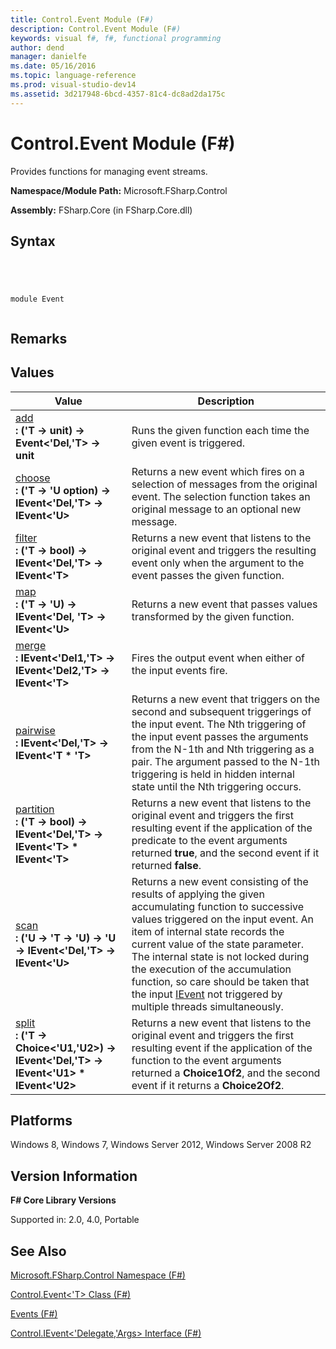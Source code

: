 ```yaml
---
title: Control.Event Module (F#)
description: Control.Event Module (F#)
keywords: visual f#, f#, functional programming
author: dend
manager: danielfe
ms.date: 05/16/2016
ms.topic: language-reference
ms.prod: visual-studio-dev14
ms.assetid: 3d217948-6bcd-4357-81c4-dc8ad2da175c 
---
```


# Control.Event Module (F#)

Provides functions for managing event streams.

**Namespace/Module Path:** Microsoft.FSharp.Control

**Assembly:** FSharp.Core (in FSharp.Core.dll)


## Syntax



```




module Event


```





## Remarks

## Values


|Value|Description|
|-----|-----------|
|[add](http://msdn.microsoft.com/en-us/library/10670d3b-8d47-4f6e-b8df-ebc6f64ef4fd)<br />**: ('T -&gt; unit) -&gt; Event&lt;'Del,'T&gt; -&gt; unit**|Runs the given function each time the given event is triggered.|
|[choose](http://msdn.microsoft.com/en-us/library/454dc761-8ec6-4c52-bcf5-10955407a458)<br />**: ('T -&gt; 'U option) -&gt; IEvent&lt;'Del,'T&gt; -&gt; IEvent&lt;'U&gt;**|Returns a new event which fires on a selection of messages from the original event. The selection function takes an original message to an optional new message.|
|[filter](http://msdn.microsoft.com/en-us/library/8469b9e3-5513-4059-b216-2011a631022a)<br />**: ('T -&gt; bool) -&gt; IEvent&lt;'Del,'T&gt; -&gt; IEvent&lt;'T&gt;**|Returns a new event that listens to the original event and triggers the resulting event only when the argument to the event passes the given function.|
|[map](http://msdn.microsoft.com/en-us/library/3a7ded1b-69a8-4cec-8717-f8573a9eb7d8)<br />**: ('T -&gt; 'U) -&gt; IEvent&lt;'Del, 'T&gt; -&gt; IEvent&lt;'U&gt;**|Returns a new event that passes values transformed by the given function.|
|[merge](http://msdn.microsoft.com/en-us/library/4eb364ff-9a40-41cf-b62e-64a80576fdc6)<br />**: IEvent&lt;'Del1,'T&gt; -&gt; IEvent&lt;'Del2,'T&gt; -&gt; IEvent&lt;'T&gt;**|Fires the output event when either of the input events fire.|
|[pairwise](http://msdn.microsoft.com/en-us/library/ee175ad7-653e-415a-8929-decbd5b4e1c7)<br />**: IEvent&lt;'Del,'T&gt; -&gt; IEvent&lt;'T &#42; 'T&gt;**|Returns a new event that triggers on the second and subsequent triggerings of the input event. The Nth triggering of the input event passes the arguments from the N-1th and Nth triggering as a pair. The argument passed to the N-1th triggering is held in hidden internal state until the Nth triggering occurs.|
|[partition](http://msdn.microsoft.com/en-us/library/9854e530-5bd1-4705-bec6-688f53d7a952)<br />**: ('T -&gt; bool) -&gt; IEvent&lt;'Del,'T&gt; -&gt; IEvent&lt;'T&gt; &#42; IEvent&lt;'T&gt;**|Returns a new event that listens to the original event and triggers the first resulting event if the application of the predicate to the event arguments returned **true**, and the second event if it returned **false**.|
|[scan](http://msdn.microsoft.com/en-us/library/17ab718c-2ed5-4e1a-8b93-49007fed9cb5)<br />**: ('U -&gt; 'T -&gt; 'U) -&gt; 'U -&gt; IEvent&lt;'Del,'T&gt; -&gt; IEvent&lt;'U&gt;**|Returns a new event consisting of the results of applying the given accumulating function to successive values triggered on the input event. An item of internal state records the current value of the state parameter. The internal state is not locked during the execution of the accumulation function, so care should be taken that the input [IEvent](http://msdn.microsoft.com/en-us/library/8dbca0df-f8a1-40bd-8d50-aa26f6a8b862) not triggered by multiple threads simultaneously.|
|[split](http://msdn.microsoft.com/en-us/library/90f126ec-3726-4ea5-8626-0463be8d9e7a)<br />**: ('T -&gt; Choice&lt;'U1,'U2&gt;) -&gt; IEvent&lt;'Del,'T&gt; -&gt; IEvent&lt;'U1&gt; &#42; IEvent&lt;'U2&gt;**|Returns a new event that listens to the original event and triggers the first resulting event if the application of the function to the event arguments returned a **Choice1Of2**, and the second event if it returns a **Choice2Of2**.|

## Platforms
Windows 8, Windows 7, Windows Server 2012, Windows Server 2008 R2


## Version Information
**F# Core Library Versions**

Supported in: 2.0, 4.0, Portable




## See Also
[Microsoft.FSharp.Control Namespace &#40;F&#35;&#41;](Microsoft.FSharp.Control-Namespace-%5BFSharp%5D.md)

[Control.Event&#60;'T&#62; Class &#40;F&#35;&#41;](Control.Event%5B%27T%5D-Class-%5BFSharp%5D.md)

[Events &#40;F&#35;&#41;](Events-%5BFSharp%5D.md)

[Control.IEvent&#60;'Delegate,'Args&#62; Interface &#40;F&#35;&#41;](Control.IEvent%5B%27Delegate%2C%27Args%5D-Interface-%5BFSharp%5D.md)

